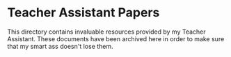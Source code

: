 # Teacher Assistant Papers

This directory contains invaluable resources provided by my Teacher Assistant. These documents have been archived here in order to make sure that my smart ass doesn't lose them.
